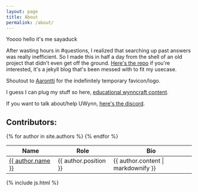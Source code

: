 ```yaml
---
layout: page
title: About
permalink: /about/
---
```


Yoooo hello it's me sayaduck

After wasting hours in #questions, I realized that searching up past answers was really inefficient. So I made this in half a day from the shell of an old project that didn't even get off the ground. [Here's the repo](https://github.com/UWynn/UWynn.github.io) if you're interested, it's a jekyll blog that's been messed with to fit my usecase.

Shoutout to [Aarontti](https://twitter.com/aarontti) for the indefinitely temporary favicon/logo.


I guess I can plug my stuff so here, [educational wynncraft content](https://www.youtube.com/c/SayaDuck).

If you want to talk about/help UWynn, [here's the discord](https://discord.gg/qMZEmqm7Zh).


## Contributors:

<table class="table table-dark table-striped table-hover" id="contriblist">
  <thead>
    <tr>
      <th>Name</th>
      <th>Role</th>
      <th>Bio</th>
    </tr>
  </thead>
  <tbody>
    {% for author in site.authors %}
    <tr>
      <td><a href="{{ author.url }}">{{ author.name }}</a></td>
      <td>{{ author.position }} </td>
      <td>{{ author.content | markdownify }}</td>
    </tr>
    {% endfor %}
  </tbody>
</table>

{% include js.html %}
<script>
  $(document).ready(function() {
      $('#contriblist').DataTable( {
        "paging": false, 
        "autoWidth": false,
        "columns": [
          { "width": "20%" }, // name
          { "width": "20%" }, // role
          { "width": "60%" } // bio
        ]
      });
  } );
</script>